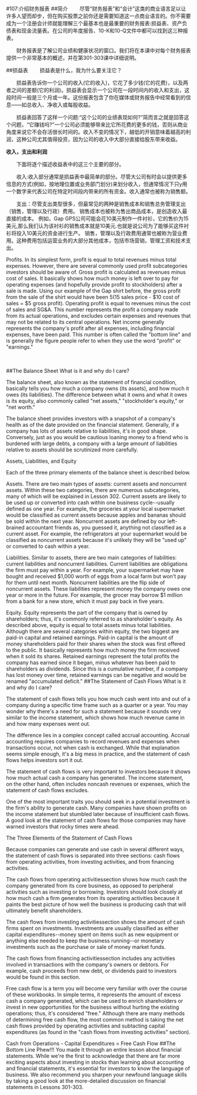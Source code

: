 #107:介绍财务报表
##简介
　　尽管“财务报表”和“会计”这类的商业语言足以让许多人望而却步，但在购买股票之前你还是需要知道这一点商业语言的。你不需要成为一个注册会计师就能理解三个最基本也是最重要的财务报表:损益表、资产负债表和现金流量表。在公司的年度报告、10-K和10-Q文件中都可以找到这三种报表。

　　财务报表是了解公司业绩和健康状况的窗口。我们将在本课中对每个财务报表提供一个非常基本的概述，并在第301-303课中详细说明。

##损益表
　　损益表是什么，我为什么要关注它？

　　损益表告诉你一个公司的收入(它的收入)，它花了多少钱(它的花费)，以及两者之间的差额(它的利润)。损益表会显示一个公司在一段时间内的收入和支出，这段时间一般是三个月或一年。这份报表包含了你在媒体或财务报告中经常看到的信息——如总收入、净收入或每股收益。

　　损益表回答了这样一个问题:“这个公司的业绩表现如何?”简而言之就是回答这个问题，“它赚钱吗?”一个公司必须能够带来比它所花费的更多的钱，否则从商业角度来说它不会存活很长时间的。收入不变的情况下，越低的开销意味着越高的利润，这种公司尤其值得投资，因为公司的收入中大部分直接给股东带来收益。

**收入，支出和利润**

　　下面将逐个描述收益表中的这三个主要的部分。

　　收入:收入部分通常是损益表中最简单的部分。尽管大公司有时会以提供更多信息的方式(例如，按地理位置或业务部门划分)来划分收入，但通常情况下只y用一个数字来代表公司在特定时间段内带来的所有资金。收入通常也被称为销售额。

　　支出：尽管支出类型很多，但最常见的两种是销售成本和销售总务管理支出（销售，管理以及行政）费用。 销售成本也被称为售出商品成本，是创造收入最直接的成本。 例如，Gap GPS公司可能会花10美元制作一件衬衫，它的售价为15美元,那么我们认为该衬衫的销售成本就是10美元.也就是说公司为了能够买这件衬衫将投入10美元的资金进行生产。 销售，管理以及行政费用通常也被称为营业费用。这种费用包括运营业务的大部分其他成本，包括市场营销，管理工资和技术支出。

Profits. In its simplest form, profit is equal to total revenues minus total expenses. However, there are several commonly used profit subcategories investors should be aware of. Gross profit is calculated as revenues minus cost of sales. It basically shows how much money is left over to pay for operating expenses (and hopefully provide profit to stockholders) after a sale is made. Using our example of the Gap shirt before, the gross profit from the sale of the shirt would have been $5 ($15 sales price - $10 cost of sales = $5 gross profit). Operating profit is equal to revenues minus the cost of sales and SG&A. This number represents the profit a company made from its actual operations, and excludes certain expenses and revenues that may not be related to its central operations. Net income generally represents the company's profit after all expenses, including financial expenses, have been paid. This number is often called the "bottom line" and is generally the figure people refer to when they use the word "profit" or "earnings." 

　　

##The Balance Sheet
What is it and why do I care?

The balance sheet, also known as the statement of financial condition, basically tells you how much a company owns 
(its assets), and how much it owes (its liabilities). The difference between what it owns and what it owes is its 
equity, also commonly called "net assets," "stockholder's equity," or "net worth."

The balance sheet provides investors with a snapshot of a company's health as of the date provided on the financial 
statement. Generally, if a company has lots of assets relative to liabilities, it's in good shape. Conversely, just 
as you would be cautious loaning money to a friend who is burdened with large debts, a company with a large amount 
of liabilities relative to assets should be scrutinized more carefully.

Assets, Liabilities, and Equity

Each of the three primary elements of the balance sheet is described below.

Assets. There are two main types of assets: current assets and noncurrent assets. Within these two categories, there 
are numerous subcategories, many of which will be explained in Lesson 302. Current assets are likely to be used up or 
converted into cash within one business cycle--usually defined as one year. For example, the groceries at your local 
supermarket would be classified as current assets because apples and bananas should be sold within the next year. Noncurrent 
assets are defined by our left-brained accountant friends as, you guessed it, anything not classified as a current 
asset. For example, the refrigerators at your supermarket would be classified as noncurrent assets because it's 
unlikely they will be "used up" or converted to cash within a year.

Liabilities. Similar to assets, there are two main categories of liabilities: current liabilities and noncurrent 
liabilities. Current liabilities are obligations the firm must pay within a year. For example, your supermarket may 
have bought and received $1,000 worth of eggs from a local farm but won't pay for them until next month. Noncurrent 
liabilities are the flip side of noncurrent assets. These liabilities represent money the company owes one year or more 
in the future. For example, the grocer may borrow $1 million from a bank for a new store, which it must pay back in five years.

Equity. Equity represents the part of the company that is owned by shareholders; thus, it's commonly referred to as 
shareholder's equity. As described above, equity is equal to total assets minus total liabilities. Although there are 
several categories within equity, the two biggest are paid-in capital and retained earnings. Paid-in capital is the 
amount of money shareholders paid for their shares when the stock was first offered to the public. It basically 
represents how much money the firm received when it sold its shares. Retained earnings represent the total profits 
the company has earned since it began, minus whatever has been paid to shareholders as dividends. Since this is a 
cumulative number, if a company has lost money over time, retained earnings can be negative and would be renamed "accumulated deficit." 
##The Statement of Cash Flows
What is it and why do I care?

The statement of cash flows tells you how much cash went into and out of a company during a specific time frame such 
as a quarter or a year. You may wonder why there's a need for such a statement because it sounds very similar to the 
income statement, which shows how much revenue came in and how many expenses went out.

The difference lies in a complex concept called accrual accounting. Accrual accounting requires companies to record 
revenues and expenses when transactions occur, not when cash is exchanged. While that explanation seems simple enough, 
it's a big mess in practice, and the statement of cash flows helps investors sort it out.

The statement of cash flows is very important to investors because it shows how much actual cash a company has 
generated. The income statement, on the other hand, often includes noncash revenues or expenses, which the statement 
of cash flows excludes.

One of the most important traits you should seek in a potential investment is the firm's ability to generate 
cash. Many companies have shown profits on the income statement but stumbled later because of insufficient cash 
flows. A good look at the statement of cash flows for those companies may have warned investors that rocky times 
were ahead.

The Three Elements of the Statement of Cash Flows

Because companies can generate and use cash in several different ways, the statement of cash flows is separated 
into three sections: cash flows from operating activities, from investing activities, and from financing activities.

The cash flows from operating activitiessection shows how much cash the company generated from its core business, 
as opposed to peripheral activities such as investing or borrowing. Investors should look closely at how much cash 
a firm generates from its operating activities because it paints the best picture of how well the business is producing 
cash that will ultimately benefit shareholders.

The cash flows from investing activitiessection shows the amount of cash firms spent on investments. Investments are 
usually classified as either capital expenditures--money spent on items such as new equipment or anything else needed 
to keep the business running--or monetary investments such as the purchase or sale of money market funds.

The cash flows from financing activitiessection includes any activities involved in transactions with the company's 
owners or debtors. For example, cash proceeds from new debt, or dividends paid to investors would be found in this section.

Free cash flow is a term you will become very familiar with over the course of these workbooks. In simple terms, it 
represents the amount of excess cash a company generated, which can be used to enrich shareholders or invest in new 
opportunities for the business without hurting the existing operations; thus, it's considered "free." Although there 
are many methods of determining free cash flow, the most common method is taking the net cash flows provided by 
operating activities and subtacting capital expenditures (as found in the "cash flows from investing activities" 
section).

Cash from Operations - Capital Expenditures = Free Cash Flow
##The Bottom Line
Phew!!! You made it through an entire lesson about financial statements. While we're the first to acknowledge that 
there are far more exciting aspects about investing in stocks than learning about accounting and financial 
statements, it's essential for investors to know the language of business. We also recommend you sharpen your newfound 
language skills by taking a good look at the more-detailed discussion on financial statements in Lessons 301-303.
